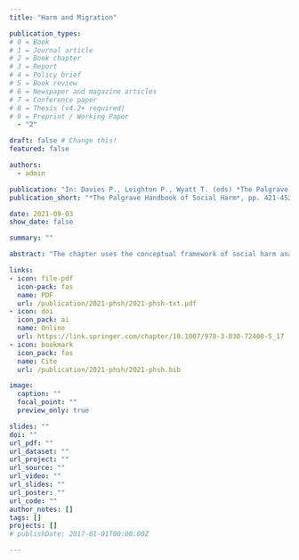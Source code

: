 ```yaml
---
title: "Harm and Migration"

publication_types:
# 0 = Book
# 1 = Journal article
# 2 = Book chapter
# 3 = Report
# 4 = Policy brief
# 5 = Book review
# 6 = Newspaper and magazine articles
# 7 = Conference paper
# 8 = Thesis (v4.2+ required)
# 9 = Preprint / Working Paper
  - "2"

draft: false # Change this!
featured: false

authors:
  - admin

publication: "In: Davies P., Leighton P., Wyatt T. (eds) *The Palgrave Handbook of Social Harm*, pp. 421-452.  Palgrave Macmillan, Cham."
publication_short: "*The Palgrave Handbook of Social Harm*, pp. 421-452"

date: 2021-09-03
show_date: false

summary: ""

abstract: "The chapter uses the conceptual framework of social harm analysis to explore harms associated with international migration. Explicitly zemiological appreciations of migratory phenomena have generally limited themselves to addressing the effects of exclusionary immigration and asylum policies targeting vulnerable migrants. This chapter aims instead to provide a broad overview of a great variety of migration processes. It argues that migration is a complex phenomenon rife with paradoxes and this often allows it to become a vehicle for social harms across different societies. It describes and examines critically three dimensions of migration-related harms: those associated with the causes of migration, those involved in migration itself and the harms associated with the management of migration by nation-states."

links:
- icon: file-pdf
  icon-pack: fas
  name: PDF
  url: /publication/2021-phsh/2021-phsh-txt.pdf
- icon: doi
  icon_pack: ai
  name: Online
  url: https://link.springer.com/chapter/10.1007/978-3-030-72408-5_17
- icon: bookmark
  icon_pack: fas
  name: Cite
  url: /publication/2021-phsh/2021-phsh.bib

image:
  caption: ""
  focal_point: ""
  preview_only: true

slides: ""
doi: ""
url_pdf: ""
url_dataset: ""
url_project: ""
url_source: ""
url_video: ""
url_slides: ""
url_poster: ""
url_code: ""
author_notes: []
tags: []
projects: []
# publishDate: 2017-01-01T00:00:00Z

---
```

